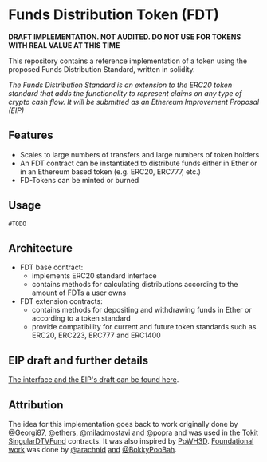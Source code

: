 # Funds Distribution Token (FDT)

**DRAFT IMPLEMENTATION. NOT AUDITED. DO NOT USE FOR TOKENS WITH REAL VALUE AT THIS TIME**

This repository contains a reference implementation of a token using the proposed Funds Distribution Standard, written in solidity.

*The Funds Distribution Standard is an extension to the ERC20 token standard that adds the functionality to represent claims on any type of crypto cash flow. It will be submitted as an Ethereum Improvement Proposal (EIP)*

## Features
- Scales to large numbers of transfers and large numbers of token holders
- An FDT contract can be instantiated to distribute funds either in Ether or in an Ethereum based token (e.g. ERC20, ERC777, etc.) 
- FD-Tokens can be minted or burned

## Usage
```
#TODO
```

## Architecture
- FDT base contract:
	- implements ERC20 standard interface
	- contains methods for calculating distributions according to the amount of FDTs a user owns
- FDT extension contracts:
	- contains methods for depositing and withdrawing funds in Ether or according to a token standard
	- provide compatibility for current and future token standards such as ERC20, ERC223, ERC777 and ERC1400

## EIP draft and further details

[The interface and the EIP's draft can be found here](EIP-DRAFT.md).

## Attribution
The idea for this implementation goes back to work originally done by [@Georgi87](https://github.com/Georgi87), [@ethers](https://github.com/ethers), [@miladmostavi](https://github.com/miladmostavi) and [@popra](https://github.com/popra) and was used in the [Tokit SingularDTVFund](https://github.com/Digital-Mob/singulardtv-tokitio-contracts) contracts. It was also inspired by [PoWH3D](https://etherscan.io/address/0xB3775fB83F7D12A36E0475aBdD1FCA35c091efBe#code). [Foundational work](https://medium.com/@weka/dividend-bearing-tokens-on-ethereum-42d01c710657) was done by [@arachnid](https://github.com/Arachnid) [and](https://github.com/bokkypoobah/DividendPayingTokenContract) [@BokkyPooBah](https://github.com/bokkypoobah).
